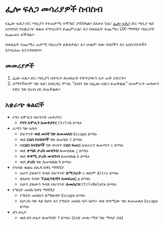 # ፌሎ ፍለጋ መሳሪያዎች ስብስብ

የፌሎ ፍለጋ ድር ጣቢያን የተጠቃሚ ተሞክሮ ያሻሽላል። በአሁኑ ጊዜ፣ [ፌሎ ፍለጋ](https://felo.ai) ድር ጣቢያ ላይ አንዳንድ የአቋራጭ ቁልፍ ተግባራትን ይጨምራል፣ እና በወደፊት ተጨማሪ UX-ማሻሻያ ባህሪያት ሊጨመሩ ይችላሉ።

በወደፊት ተጨማሪ ጠቃሚ ባህሪያት ይለቀቃሉ፣ እና ሁሉም ሰው ሃሳቦችን እና አስተያየቶችን እንዲሰጡ እንጋብዛለን።

## መመሪያዎች

1. ፌሎ ፍለጋ ድር ጣቢያን በቀጥታ ለመክፈት የቅጥያውን አዶ ጠቅ ያድርጉ።
2. በማንኛውም ገጽ ላይ፣ ከዳርዳር ምናሌ "ይህን ገጽ በፌሎ ፍለጋ ይጠቅልሉ" በመምረጥ መላውን የድር ገጽ በራስ ሰር ይጠቅልሉ።

## አቋራጭ ቁልፎች

- የጎን አሞሌን በፍጥነት መቀያየር
  - **የጎን አሞሌን ለመቀያየር** `Ctrl+b` ይጫኑ
- ፈጣን ገጽ አሰሳ
  - በፍጥነት **ወደ መነሻ ገጽ ለመመለስ** `Escape` ይጫኑ
  - ወደ **ርዕስ ስብስቦች** ገጽ ለመሄድ `t` ይጫኑ
  - በ**ርዕስ ስብስቦች** ገጽ ውስጥ **ርዕስ ፍጠር** አዝራርን ለመጫን `c` ይጫኑ
  - ወደ **ቀጣይ ታሪክ መዝገብ** ለመዝለል `j` ይጫኑ
  - ወደ **ቀዳሚ ታሪክ መዝገብ** ለመዝለል `k` ይጫኑ
  - ወደ **ታሪክ** ገጽ ለመዝለል `h` ይጫኑ
- የጉዳይ ቁልፍ ሰሌዳ ክዋኔ ማሻሻያ
  - አሁን ያለውን ጉዳይ በፍጥነት **ለማጋራት** `s` ወይም `Alt+s` ይጫኑ
  - ለአሁኑ ጉዳይ **ፕሬዚንቴሽን ለመፍጠር** `p` ይጫኑ
  - አሁን ያለውን ጉዳይ በፍጥነት **ለመሰረዝ** `Ctrl+Delete` ይጫኑ
- የግቤት መስክ ክዋኔ ማሻሻያ
  - የግቤት መስኩን ለማጽዳት `Escape` ይጫኑ
  - በታሪክ ገጽ ላይ ከሆኑ እና የግቤት መስኩ ባዶ ከሆነ፣ ወደ ቀዳሚው ገጽ ለመመለስ `Escape` ይጫኑ
- ዘን ሁኔታ
  - ወደ ዘን ሁኔታ ለመግባት `f` ይጫኑ (እንደ ሙሉ-ማያ ገጽ ማሳያ ያለ)
